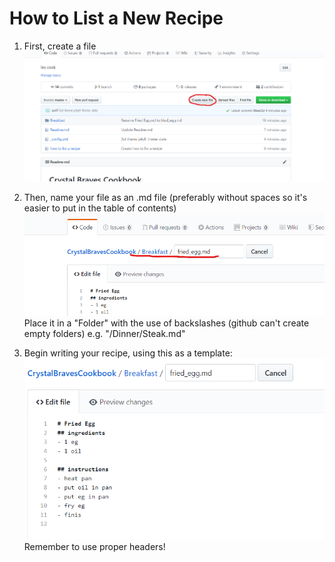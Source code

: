# How to List a New Recipe

1. First, create a file ![Create a File](/howtolistanewrecipe/1.png)

2. Then, name your file as an .md file (preferably without spaces so it's easier to put in the table of contents) ![Name a File](/howtolistanewrecipe/2.png) Place it in a "Folder" with the use of backslashes (github can't create empty folders) e.g. "/Dinner/Steak.md"

3. Begin writing your recipe, using this as a template: ![Recipe Template](/howtolistanewrecipe/3.png) 
Remember to use proper headers!
